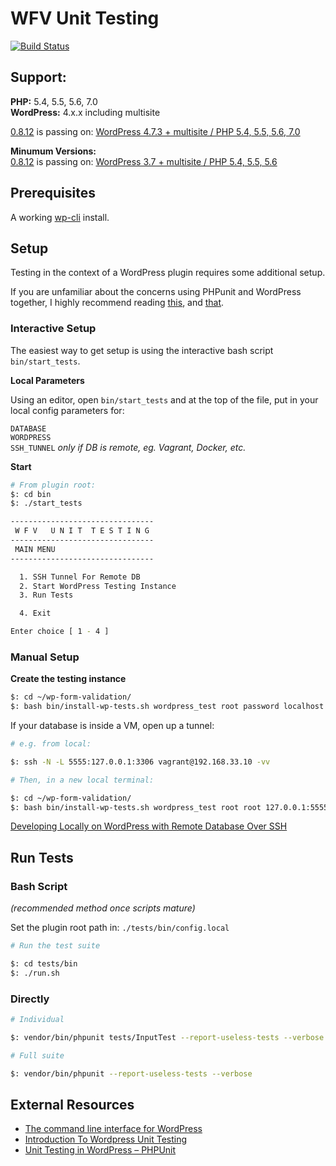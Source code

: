 # WFV Unit Testing
[![Build Status](https://travis-ci.org/macder/wp-form-validation.svg?branch=master)](https://travis-ci.org/macder/wp-form-validation)


## Support:
**PHP:** 5.4, 5.5, 5.6, 7.0<br>
**WordPress:** 4.x.x including multisite

[0.8.12](https://github.com/macder/wp-form-validation/tree/0.8.12) is passing on: [WordPress 4.7.3 + multisite / PHP 5.4, 5.5, 5.6, 7.0](https://travis-ci.org/macder/wp-form-validation/builds/223760563)

**Minumum Versions:**<br>
[0.8.12](https://github.com/macder/wp-form-validation/tree/0.8.12) is passing on: [WordPress 3.7 + multisite / PHP 5.4, 5.5, 5.6](https://travis-ci.org/macder/wp-form-validation/builds/223755851)


## Prerequisites

A working [wp-cli](http://wp-cli.org/#installing) install.

## Setup
Testing in the context of a WordPress plugin requires some additional setup.

If you are unfamiliar about the concerns using PHPunit and WordPress together, I highly recommend reading [this](https://carlalexander.ca/introduction-wordpress-unit-testing/), and [that](https://neliosoftware.com/blog/introduction-to-unit-testing-in-wordpress-phpunit/).

### Interactive Setup
The easiest way to get setup is using the interactive bash script `bin/start_tests`.

**Local Parameters**

Using an editor, open `bin/start_tests` and at the top of the file, put in your local config parameters for:

`DATABASE`<br>
`WORDPRESS`<br>
`SSH_TUNNEL` *only if DB is remote, eg. Vagrant, Docker, etc.*

**Start**

```sh
# From plugin root:
$: cd bin
$: ./start_tests

```
```sh
--------------------------------
 W F V   U N I T  T E S T I N G
--------------------------------
 MAIN MENU
--------------------------------

  1. SSH Tunnel For Remote DB
  2. Start WordPress Testing Instance
  3. Run Tests

  4. Exit

Enter choice [ 1 - 4 ]


```

### Manual Setup

**Create the testing instance**

```sh
$: cd ~/wp-form-validation/
$: bash bin/install-wp-tests.sh wordpress_test root password localhost latest
```

If your database is inside a VM, open up a tunnel:
```sh
# e.g. from local:

$: ssh -N -L 5555:127.0.0.1:3306 vagrant@192.168.33.10 -vv
```

```sh
# Then, in a new local terminal:

$: cd ~/wp-form-validation/
$: bash bin/install-wp-tests.sh wordpress_test root root 127.0.0.1:5555 latest true
```

[Developing Locally on WordPress with Remote Database Over SSH](https://technosailor.com/2013/03/15/tutorial-developing-locally-on-wordpress-with-remote-database-over-ssh/)


## Run Tests

### Bash Script
*(recommended method once scripts mature)*

Set the plugin root path in:
`./tests/bin/config.local`

```sh
# Run the test suite

$: cd tests/bin
$: ./run.sh
```

### Directly
```sh
# Individual

$: vendor/bin/phpunit tests/InputTest --report-useless-tests --verbose
```

```sh
# Full suite

$: vendor/bin/phpunit --report-useless-tests --verbose
```

## External Resources

* [The command line interface for WordPress](http://wp-cli.org/)
* [Introduction To Wordpress Unit Testing](https://carlalexander.ca/introduction-wordpress-unit-testing/)
* [Unit Testing in WordPress – PHPUnit](https://neliosoftware.com/blog/introduction-to-unit-testing-in-wordpress-phpunit/)
